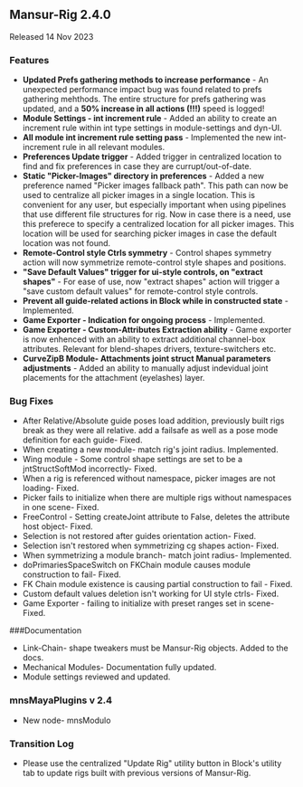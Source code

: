 ## Mansur-Rig 2.4.0
Released 14 Nov 2023

### Features
<ul>
<li><b>Updated Prefs gathering methods to increase performance</b> - An unexpected performance impact bug was found related to prefs gathering mehthods. The entire structure for prefs gathering was updated, and a <b>50% increase in all actions (!!!)</b> speed is logged!</li>
<li><b>Module Settings - int increment rule</b> - Added an ability to create an increment rule within int type settings in module-settings and dyn-UI.</li>
<li><b>All module int increment rule setting pass</b> - Implemented the new int-increment rule in all relevant modules.</li>
<li><b>Preferences Update trigger</b> - Added trigger in centralized location to find and fix preferences in case they are currupt/out-of-date.</li>
<li><b>Static "Picker-Images" directory in preferences</b> - Added a new preference named "Picker images fallback path". This path can now be used to centralize all picker images in a single location. This is convenient for any user, but especially important when using pipelines that use different file structures for rig. Now in case there is a need, use this preferece to specify a centralized location for all picker images. This location will be used for searching picker images in case the default location was not found.</li>
<li><b>Remote-Control style Ctrls symmetry</b> - Control shapes symmetry action will now symmetrize remote-control style shapes and positions.</li>
<li><b>"Save Default Values" trigger for ui-style controls, on "extract shapes"</b> - For ease of use, now "extract shapes" action will trigger a "save custom default values" for remote-control style controls.</li>
<li><b>Prevent all guide-related actions in Block while in constructed state</b> - Implemented.</li>
<li><b>Game Exporter - Indication for ongoing process</b> - Implemented.</li>
<li><b>Game Exporter - Custom-Attributes Extraction ability</b> - Game exporter is now enhenced with an ability to extract additional channel-box attributes. Relevant for blend-shapes drivers, texture-switchers etc.</li>
<li><b>CurveZipB Module- Attachments joint struct Manual parameters adjustments</b> - Added an ability to manually adjust indevidual joint placements for the attachment (eyelashes) layer.</li>
</ul>

### Bug Fixes
- After Relative/Absolute guide poses load addition, previously built rigs break as they were all relative. add a failsafe as well as a pose mode definition for each guide- Fixed.
- When creating a new module- match rig's joint radius. Implemented.
- Wing module - Some control shape settings are set to be a jntStructSoftMod incorrectly- Fixed.
- When a rig is referenced without namespace, picker images are not loading- Fixed.
- Picker fails to initialize when there are multiple rigs without namespaces in one scene- Fixed.
- FreeControl - Setting createJoint attribute to False, deletes the attribute host object- Fixed.
- Selection is not restored after guides orientation action- Fixed.
- Selection isn't restored when symmetrizing cg shapes action- Fixed.
- When symmetrizing a module branch- match joint radius- Implemented.
- doPrimariesSpaceSwitch on FKChain module causes module construction to fail- Fixed.
- FK Chain module existence is causing partial construction to fail - Fixed.
- Custom default values deletion isn't working for UI style ctrls- Fixed.
- Game Exporter - failing to initialize with preset ranges set in scene- Fixed.

###Documentation
- Link-Chain- shape tweakers must be Mansur-Rig objects. Added to the docs.
- Mechanical Modules- Documentation fully updated.
- Module settings reviewed and updated.

### mnsMayaPlugins v 2.4
- New node- mnsModulo

### Transition Log
- Please use the centralized "Update Rig" utility button in Block's utility tab to update rigs built with previous versions of Mansur-Rig. 
